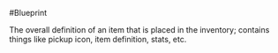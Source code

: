 #Blueprint 

The overall definition of an item that is placed in the inventory; contains things like pickup icon, item definition, stats, etc.
